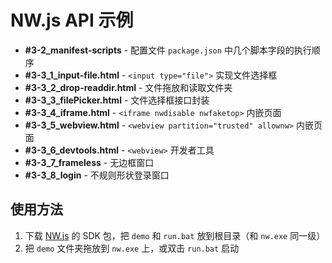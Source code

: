 # NW.js API 示例

- **#3-2_manifest-scripts** - 配置文件 `package.json` 中几个脚本字段的执行顺序
- **#3-3_1_input-file.html** - `<input type="file">` 实现文件选择框
- **#3-3_2_drop-readdir.html** - 文件拖放和读取文件夹
- **#3-3_3_filePicker.html** - 文件选择框接口封装
- **#3-3_4_iframe.html** - `<iframe nwdisable nwfaketop>` 内嵌页面
- **#3-3_5_webview.html** - `<webview partition="trusted" allownw>` 内嵌页面
- **#3-3_6_devtools.html** - `<webview>` 开发者工具
- **#3-3_7_frameless** - 无边框窗口
- **#3-3_8_login** - 不规则形状登录窗口



## 使用方法

1. 下载 [NW.js](https://nwjs.io/) 的 SDK 包，把 `demo` 和 `run.bat` 放到根目录（和 `nw.exe` 同一级）
2. 把 `demo` 文件夹拖放到 `nw.exe` 上，或双击 `run.bat` 启动
